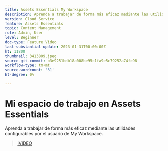 ```yaml
---
title: Assets Essentials My Workspace
description: Aprenda a trabajar de forma más eficaz mediante las utilidades configurables por el usuario de My Workspace.
version: Cloud Service
feature: Assets Essentials
topic: Content Management
role: Admin, User
level: Beginner
doc-type: Feature Video
last-substantial-update: 2023-01-31T00:00:00Z
kt: 11800
thumbnail: 3413809.jpeg
source-git-commit: b3e9251bdb18a008be95c1fa9e5c79252a74fc98
workflow-type: tm+mt
source-wordcount: '31'
ht-degree: 0%

---
```



# Mi espacio de trabajo en Assets Essentials

Aprenda a trabajar de forma más eficaz mediante las utilidades configurables por el usuario de My Workspace.

>[!VIDEO](https://video.tv.adobe.com/v/3413809?quality=12&learn=on)

